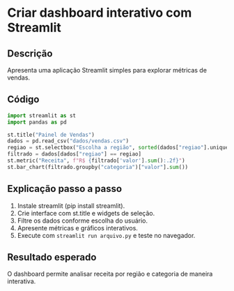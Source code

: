 # Criar dashboard interativo com Streamlit

## Descrição
Apresenta uma aplicação Streamlit simples para explorar métricas de vendas.

## Código
```python
import streamlit as st
import pandas as pd

st.title("Painel de Vendas")
dados = pd.read_csv("dados/vendas.csv")
regiao = st.selectbox("Escolha a região", sorted(dados["regiao"].unique()))
filtrado = dados[dados["regiao"] == regiao]
st.metric("Receita", f"R$ {filtrado['valor'].sum():.2f}")
st.bar_chart(filtrado.groupby("categoria")["valor"].sum())
```

## Explicação passo a passo
1. Instale streamlit (pip install streamlit).
2. Crie interface com st.title e widgets de seleção.
3. Filtre os dados conforme escolha do usuário.
4. Apresente métricas e gráficos interativos.
5. Execute com `streamlit run arquivo.py` e teste no navegador.

## Resultado esperado
O dashboard permite analisar receita por região e categoria de maneira interativa.

